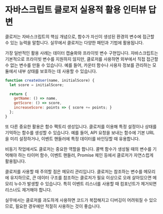 # 자바스크립트 클로저 실용적 활용 인터뷰 답변

클로저는 자바스크립트의 핵심 개념으로, 함수가 자신이 생성된 환경의 변수에 접근할 수 있는 능력을 말합니다. 실무에서 클로저는 다양한 패턴과 기법에 활용됩니다.

가장 일반적인 활용 사례는 데이터 캡슐화와 프라이빗 변수 구현입니다. 자바스크립트는 기본적으로 프라이빗 변수를 지원하지 않지만, 클로저를 사용하면 외부에서 직접 접근할 수 없는 변수를 만들 수 있습니다. 예를 들어, 카운터 함수나 사용자 정보를 관리하는 모듈에서 내부 상태를 보호하는 데 사용할 수 있습니다.

```javascript
function createUser(name, initialScore) {
  let score = initialScore;
  
  return {
    getName: () => name,
    getScore: () => score,
    increaseScore: points => { score += points; }
  };
}
```

또 다른 중요한 활용은 함수 팩토리 생성입니다. 클로저를 이용해 특정 설정이나 상태를 기억하는 함수를 생성할 수 있습니다. 예를 들어, API 요청을 보내는 함수에 기본 URL을 미리 설정하거나, 이벤트 핸들러에 특정 데이터를 바인딩할 때 유용합니다.

비동기 작업에서도 클로저는 중요한 역할을 합니다. 콜백 함수가 생성될 때의 변수를 기억해야 하는 타이머 함수, 이벤트 핸들러, Promise 체인 등에서 클로저가 자연스럽게 활용됩니다.

클로저를 사용할 때 주의할 점은 메모리 관리입니다. 클로저는 참조하는 변수를 메모리에 유지하므로, 큰 데이터 구조를 참조하는 클로저가 필요 이상으로 오래 살아있으면 메모리 누수가 발생할 수 있습니다. 특히 이벤트 리스너를 사용할 때 컴포넌트가 제거되면 리스너도 제거해야 합니다.

실무에서는 클로저를 과도하게 사용하면 코드가 복잡해지고 디버깅이 어려워질 수 있으므로, 필요한 경우에만 적절히 사용하는 것이 좋습니다.